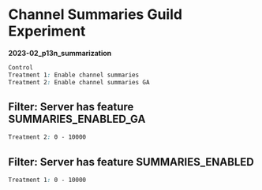 # Channel Summaries Guild Experiment

**2023-02_p13n_summarization**

```css
Control
Treatment 1: Enable channel summaries
Treatment 2: Enable channel summaries GA
```

## Filter: Server has feature SUMMARIES_ENABLED_GA
```css
Treatment 2: 0 - 10000
```
## Filter: Server has feature SUMMARIES_ENABLED
```css
Treatment 1: 0 - 10000
```

